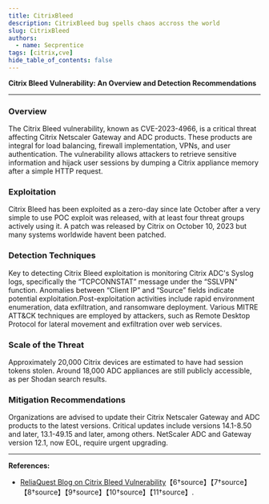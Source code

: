 ```yaml
---
title: CitrixBleed
description: CitrixBleed bug spells chaos accross the world
slug: CitrixBleed
authors:
  - name: Secprentice
tags: [citrix,cve]
hide_table_of_contents: false
---
```


**Citrix Bleed Vulnerability: An Overview and Detection Recommendations**

---

### Overview
The Citrix Bleed vulnerability, known as CVE-2023-4966, is a critical threat affecting Citrix Netscaler Gateway and ADC products. These products are integral for load balancing, firewall implementation, VPNs, and user authentication. The vulnerability allows attackers to retrieve sensitive information and hijack user sessions by dumping a Citrix appliance memory after a simple HTTP request.

### Exploitation
Citrix Bleed has been exploited as a zero-day since late October after a very simple to use POC exploit was released, with at least four threat groups actively using it. A patch was released by Citrix on October 10, 2023 but many systems worldwide havent been patched.

### Detection Techniques
Key to detecting Citrix Bleed exploitation is monitoring Citrix ADC's Syslog logs, specifically the “TCPCONNSTAT” message under the “SSLVPN” function. Anomalies between “Client IP” and “Source” fields indicate potential exploitation.Post-exploitation activities include rapid environment enumeration, data exfiltration, and ransomware deployment. Various MITRE ATT&CK techniques are employed by attackers, such as Remote Desktop Protocol for lateral movement and exfiltration over web services.

### Scale of the Threat
Approximately 20,000 Citrix devices are estimated to have had session tokens stolen. Around 18,000 ADC appliances are still publicly accessible, as per Shodan search results.

### Mitigation Recommendations
Organizations are advised to update their Citrix Netscaler Gateway and ADC products to the latest versions. Critical updates include versions 14.1-8.50 and later, 13.1-49.15 and later, among others. NetScaler ADC and Gateway version 12.1, now EOL, require urgent upgrading.

---

**References:**
- [ReliaQuest Blog on Citrix Bleed Vulnerability](https://www.reliaquest.com/blog/citrix-bleed-vulnerability-background-and-recommendations/)【6†source】【7†source】【8†source】【9†source】【10†source】【11†source】.
